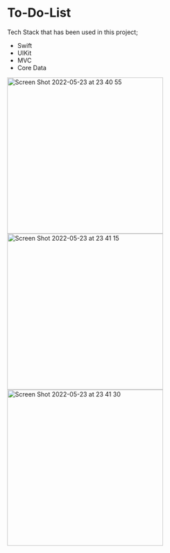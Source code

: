 # To-Do-List

Tech Stack that has been used in this project;

- Swift
- UIKit
- MVC
- Core Data

<p float="left">
  <img width="359" alt="Screen Shot 2022-05-23 at 23 40 55" src="https://user-images.githubusercontent.com/45144910/169908167-ed55809b-5b29-4f77-bdb4-09d679de3331.png">
  <img width="359" alt="Screen Shot 2022-05-23 at 23 41 15" src="https://user-images.githubusercontent.com/45144910/169908176-89b65d9b-1fb4-4118-a62c-d86490a985b7.png">
 <img width="359" alt="Screen Shot 2022-05-23 at 23 41 30" src="https://user-images.githubusercontent.com/45144910/169908191-c529d6e6-33ae-4925-95b5-bb87a6511e6d.png">
</p>






